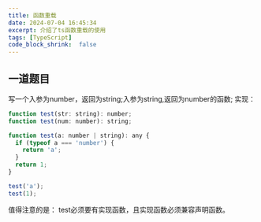 ```yaml
---
title: 函数重载
date: 2024-07-04 16:45:34
excerpt: 介绍了ts函数重载的使用
tags: [TypeScript]
code_block_shrink:  false
---
```

## 一道题目
写一个入参为number，返回为string;入参为string,返回为number的函数;
实现：
```js
function test(str: string): number;
function test(num: number): string;

function test(a: number | string): any {
  if (typeof a === 'number') {
    return 'a';
  }
  return 1;
}

test('a');
test(1);
```
值得注意的是：
test必须要有实现函数，且实现函数必须兼容声明函数。